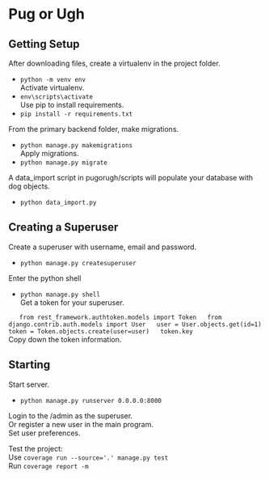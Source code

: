 # Pug or Ugh

## Getting Setup

After downloading files, create a virtualenv in the project folder.  
- `python -m venv env`  
Activate virtualenv.  
- `env\scripts\activate`  
Use pip to install requirements.  
- `pip install -r requirements.txt`  


From the primary backend folder, make migrations.  
- `python manage.py makemigrations`  
Apply migrations.  
- `python manage.py migrate`  

A data_import script in pugorugh/scripts will populate your database with dog objects.  
- `python data_import.py`  

## Creating a Superuser

Create a superuser with username, email and password.  
- `python manage.py createsuperuser`  

Enter the python shell  
- `python manage.py shell`  
Get a token for your superuser.  

`	from rest_framework.authtoken.models import Token  
	from django.contrib.auth.models import User  
	user = User.objects.get(id=1)  
	token = Token.objects.create(user=user)  
	token.key`  
Copy down the token information.

## Starting

Start server.  
- `python manage.py runserver 0.0.0.0:8000`  
  
Login to the /admin as the superuser.  
Or register a new user in the main program.  
Set user preferences.  
  
Test the project:  
Use `coverage run --source='.' manage.py test`  
Run `coverage report -m`  


